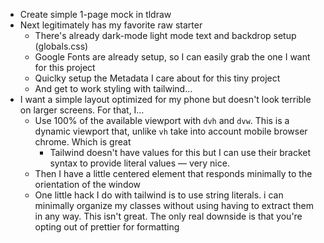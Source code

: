 - Create simple 1-page mock in tldraw
- Next legitimately has my favorite raw starter
  - There's already dark-mode light mode text and backdrop setup (globals.css)
  - Google Fonts are already setup, so I can easily grab the one I want for this project
  - Quiclky setup the Metadata I care about for this tiny project
  - And get to work styling with tailwind…
- I want a simple layout optimized for my phone but doesn't look terrible on larger screens. For that, I…
  - Use 100% of the available viewport with `dvh` and `dvw`. This is a dynamic viewport that, unlike `vh` take into account mobile browser chrome. Which is great
    - Tailwind doesn't have values for this but I can use their bracket syntax to provide literal values — very nice.
  - Then I have a little centered element that responds minimally to the orientation of the window
  - One little hack I do with tailwind is to use string literals. i can minimally organize my classes without using having to extract them in any way. This isn't great. The only real downside is that you're opting out of prettier for formatting

